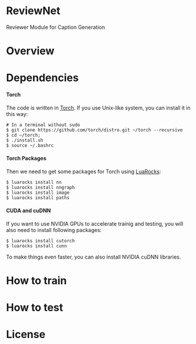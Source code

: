 # ReviewNet
Reviewer Module for Caption Generation



# Overview

# Dependencies
#### Torch
The code is written in [Torch](http://torch.ch/). If you use Unix-like system, you can install it in this way:
```
# In a terminal without sudo
$ git clone https://github.com/torch/distro.git ~/torch --recursive
$ cd ~/torch; 
$ ./install.sh     
$ source ~/.bashrc
```

#### Torch Packages
Then we need to get some packages for Torch using [LuaRocks](https://luarocks.org/):
```
$ luarocks install nn
$ luarocks install nngraph 
$ luarocks install image 
$ luarocks install paths
```

#### CUDA and cuDNN
If you want to use NVIDIA GPUs to accelerate trainig and testing, you will also need to install following packages:
```
$ luarocks install cutorch
$ luarocks install cunn
```

To make things even faster, you can also install NVIDIA cuDNN libraries. 


# How to train


# How to test


# License
